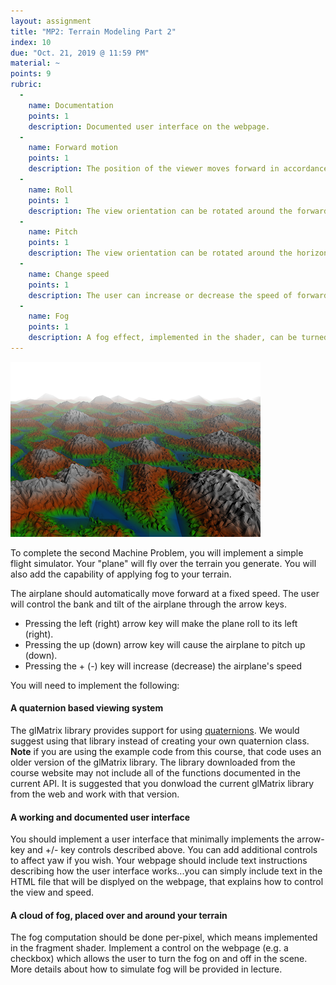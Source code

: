 ```yaml
---
layout: assignment
title: "MP2: Terrain Modeling Part 2"
index: 10
due: "Oct. 21, 2019 @ 11:59 PM"
material: ~
points: 9
rubric:
  -
    name: Documentation
    points: 1
    description: Documented user interface on the webpage.
  -
    name: Forward motion
    points: 1
    description: The position of the viewer moves forward in accordance with the magnitude of the current velocity.
  - 
    name: Roll
    points: 1
    description: The view orientation can be rotated around the forward direction.
  -
    name: Pitch
    points: 1
    description: The view orientation can be rotated around the horizontal axis that is perpendicular to the view direction.
  - 
    name: Change speed
    points: 1
    description: The user can increase or decrease the speed of forward movement.
  - 
    name: Fog
    points: 1
    description: A fog effect, implemented in the shader, can be turned on or off using a control on the webpage.
---
```



![terrain](/img/terrain.PNG)  

To complete the second Machine Problem, you will implement a simple flight simulator. Your "plane" will fly over the terrain you generate.  You will also add the capability of applying fog to your terrain.

The airplane should automatically move forward at a fixed speed. The user will control the bank and tilt of the airplane through the arrow keys.

+ Pressing the left (right) arrow key will make the plane roll to its left (right).
+ Pressing the up (down) arrow key will cause the airplane to pitch up (down).
+ Pressing the + (-) key will increase (decrease) the airplane's speed

You will need to implement the following: 

#### A quaternion based viewing system ####
The glMatrix library provides support for using [quaternions](http://glmatrix.net/docs/module-quat.html). We would suggest using that library instead of creating your own quaternion class. **Note** if you are using the example code from this course, that code uses an older version of the glMatrix library. The library downloaded from the course website may not include all of the functions documented in the current API. It is suggested that you donwload the current glMatrix library from the web and work with that version.

#### A working and documented user interface #### 
You should implement a user interface that minimally implements the arrow-key and +/- key controls described above. You can add additional controls to affect yaw if you wish.
Your webpage should include text instructions describing how the user interface works...you can simply include text in the HTML file that will be displyed on the webpage, that explains how to control the view and speed. 

#### A cloud of fog, placed over and around your terrain ####
The fog computation should be done per-pixel, which means implemented in the fragment shader. Implement a control on the webpage (e.g. a checkbox) which allows the user to turn the fog on and off in the scene. More details about how to simulate fog will be provided in lecture.
